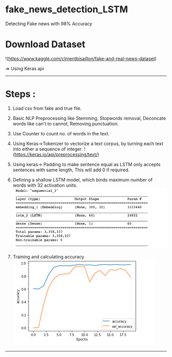 # fake_news_detection_LSTM
Detecting Fake news with 98% Accuracy

# Download Dataset
!(https://www.kaggle.com/clmentbisaillon/fake-and-real-news-dataset)

=> Using Keras api
_______________________________________________________________________________________________
# Steps :

1. Load csv from fake and true file.
2. Basic NLP Preprocessing like Stemming, Stopwords removal, Deconcate words like can't to cannot,
   Removing punctuation.
3. Use Counter  to count no. of words in the text.
4. Using Keras->Tokenizer to  vectorize a text corpus, by turning each text into either a sequence of integer.
   !(https://keras.io/api/preprocessing/text/)
5. Using keras-> Padding to make sentence equal as LSTM only accepts sentences with same length, This will add 0 if required.
6. Defining a shallow LSTM model, which binds maximum number of words with 32 activation units. 
   ![alt text](https://github.com/zaid7860/fake_news_detection_LSTM/blob/master/Screenshot%202020-07-08%20at%2012.01.02%20AM.png?raw=true)

7. Training and calculating accuracy 
  ![alt_txt](https://github.com/zaid7860/fake_news_detection_LSTM/blob/master/Screenshot%202020-07-08%20at%2012.07.32%20AM.png?raw=true)
____________________________________________________________________________________________________
